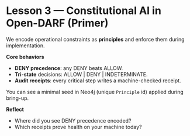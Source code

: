 # Lesson 3 — Constitutional AI in Open-DARF (Primer)

We encode operational constraints as **principles** and enforce them during implementation.

**Core behaviors**
- **DENY precedence**: any DENY beats ALLOW.
- **Tri-state** decisions: ALLOW | DENY | INDETERMINATE.
- **Audit receipts**: every critical step writes a machine-checked receipt.

You can see a minimal seed in Neo4j (unique `Principle` id) applied during bring-up.

**Reflect**
- Where did you see DENY precedence encoded?  
- Which receipts prove health on your machine today?
